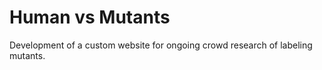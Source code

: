 # Human vs Mutants

Development of a custom website for ongoing crowd research of labeling mutants.

